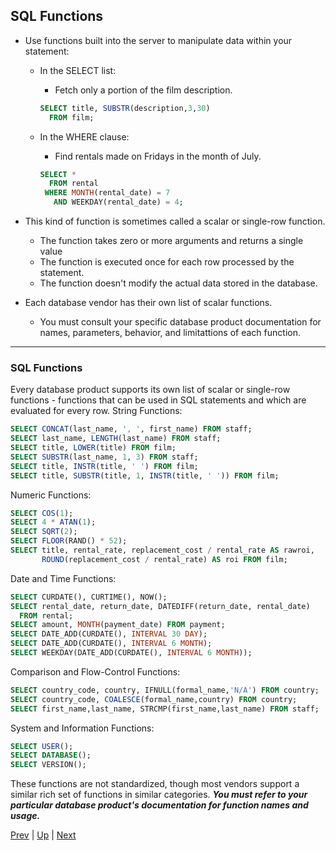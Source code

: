 ## SQL Functions
* Use functions built into the server to manipulate data within your statement:
  * In the SELECT list:
    * Fetch only a portion of the film description.

    ```sql
    SELECT title, SUBSTR(description,3,30)
      FROM film;
    ```

  * In the WHERE clause:
    * Find rentals made on Fridays in the month of July.

    ```sql
    SELECT *
      FROM rental
     WHERE MONTH(rental_date) = 7
       AND WEEKDAY(rental_date) = 4;
    ```

* This kind of function is sometimes called a scalar or single-row function.
  * The function takes zero or more arguments and returns a single value
  * The function is executed once for each row processed by the statement.
  * The function doesn't modify the actual data stored in the database.

* Each database vendor has their own list of scalar functions.
  * You must consult your specific database product documentation for names, parameters, behavior, and limitattions of each function.

<hr>

### SQL Functions
Every database product supports its own list of scalar or single-row functions - functions that can be used in SQL statements and which are evaluated for every row.
String Functions:

```sql
SELECT CONCAT(last_name, ', ', first_name) FROM staff;
SELECT last_name, LENGTH(last_name) FROM staff;
SELECT title, LOWER(title) FROM film;
SELECT SUBSTR(last_name, 1, 3) FROM staff;
SELECT title, INSTR(title, ' ') FROM film;
SELECT title, SUBSTR(title, 1, INSTR(title, ' ')) FROM film;
```

Numeric Functions:

```sql
SELECT COS(1);
SELECT 4 * ATAN(1);
SELECT SQRT(2);
SELECT FLOOR(RAND() * 52);
SELECT title, rental_rate, replacement_cost / rental_rate AS rawroi,
       ROUND(replacement_cost / rental_rate) AS roi FROM film;
```

Date and Time Functions:

```sql
SELECT CURDATE(), CURTIME(), NOW();
SELECT rental_date, return_date, DATEDIFF(return_date, rental_date)
  FROM rental;
SELECT amount, MONTH(payment_date) FROM payment;
SELECT DATE_ADD(CURDATE(), INTERVAL 30 DAY);
SELECT DATE_ADD(CURDATE(), INTERVAL 6 MONTH);
SELECT WEEKDAY(DATE_ADD(CURDATE(), INTERVAL 6 MONTH));
```

Comparison and Flow-Control Functions:

```sql
SELECT country_code, country, IFNULL(formal_name,'N/A') FROM country;
SELECT country_code, COALESCE(formal_name,country) FROM country;
SELECT first_name,last_name, STRCMP(first_name,last_name) FROM staff;
```

System and Information Functions:

```sql
SELECT USER();
SELECT DATABASE();
SELECT VERSION();
```

These functions are not standardized, though most vendors support a similar rich set of functions in similar categories. ***You must refer to your particular database product's documentation for function names and usage.***

[Prev](LikeRegexp.md) | [Up](../README.md) | [Next](Lab.md)

